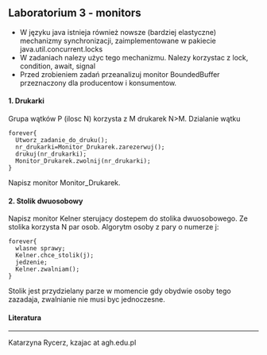 ## Laboratorium 3 - monitors

* W języku java istnieja również nowsze (bardziej elastyczne) mechanizmy synchronizacji, zaimplementowane w pakiecie java.util.concurrent.locks
* W zadaniach nalezy użyc tego mechanizmu. Nalezy korzystac z lock, condition, await, signal
* Przed zrobieniem zadań przeanalizuj monitor BoundedBuffer przeznaczony dla producentow i konsumentow.
#### 1. Drukarki
Grupa wątków P (ilosc N) korzysta z M drukarek N>M. Dzialanie wątku
```
forever{
  Utworz_zadanie_do_druku();
  nr_drukarki=Monitor_Drukarek.zarezerwuj();
  drukuj(nr_drukarki);
  Monitor_Drukarek.zwolnij(nr_drukarki);
}
```
Napisz monitor Monitor_Drukarek.

#### 2. Stolik dwuosobowy
Napisz monitor Kelner sterujacy dostepem do stolika dwuosobowego. Ze stolika korzysta N par osob. Algorytm osoby z pary o numerze j:
```
forever{
  wlasne sprawy;
  Kelner.chce_stolik(j);
  jedzenie;
  Kelner.zwalniam();
}
```
Stolik jest przydzielany parze w momencie gdy obydwie osoby tego zazadaja, zwalnianie nie musi byc jednoczesne.

#### Literatura
---
Katarzyna Rycerz, kzajac at agh.edu.pl
